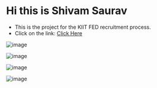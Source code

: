 # Hi this is Shivam Saurav
- This is the project for the KIIT FED recruitment process.
- Click on the link: <a href="shivamfed.netlify.app">Click Here</a>

![image](https://github.com/im-ShivamSaurav/FED/assets/85785778/f001fe0f-52a3-42db-a9f6-8adfe7800a83)

![image](https://github.com/im-ShivamSaurav/FED/assets/85785778/85f72beb-ba34-41be-89ca-9a211cfbad65)

![image](https://github.com/im-ShivamSaurav/FED/assets/85785778/8bb1e2d7-1a00-44d0-a980-1f6727de4e9e)

![image](https://github.com/im-ShivamSaurav/FED/assets/85785778/afbfe445-6871-46a0-aefb-4895b2554e39)
